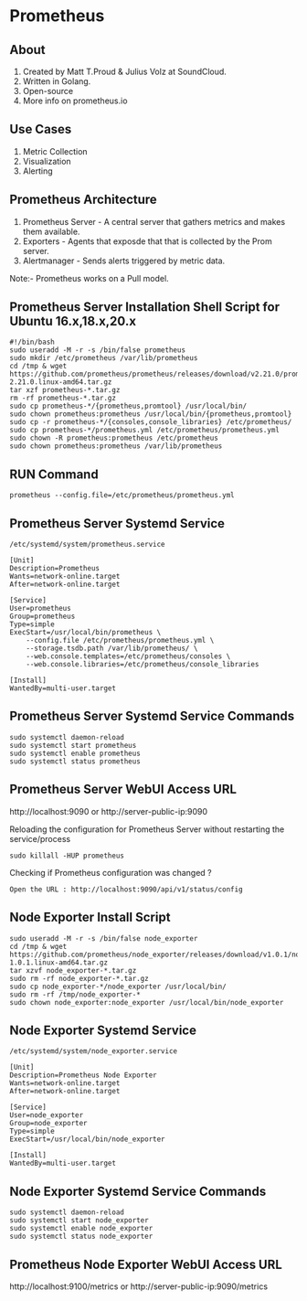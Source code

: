 # Prometheus 

## About 

1. Created by Matt T.Proud & Julius Volz at SoundCloud. 
2. Written in Golang. 
3. Open-source
4. More info on prometheus.io

## Use Cases

1. Metric Collection
2. Visualization
3. Alerting

## Prometheus Architecture

1. Prometheus Server - A central server that gathers metrics and makes them available.
2. Exporters - Agents that exposde that that is collected by the Prom server.
3. Alertmanager - Sends alerts triggered by metric data.

Note:- Prometheus works on a Pull model.

## Prometheus Server Installation Shell Script for Ubuntu 16.x,18.x,20.x

```
#!/bin/bash
sudo useradd -M -r -s /bin/false prometheus
sudo mkdir /etc/prometheus /var/lib/prometheus
cd /tmp & wget https://github.com/prometheus/prometheus/releases/download/v2.21.0/prometheus-2.21.0.linux-amd64.tar.gz
tar xzf prometheus-*.tar.gz
rm -rf prometheus-*.tar.gz
sudo cp prometheus-*/{prometheus,promtool} /usr/local/bin/
sudo chown prometheus:prometheus /usr/local/bin/{prometheus,promtool}
sudo cp -r prometheus-*/{consoles,console_libraries} /etc/prometheus/
sudo cp prometheus-*/prometheus.yml /etc/prometheus/prometheus.yml
sudo chown -R prometheus:prometheus /etc/prometheus
sudo chown prometheus:prometheus /var/lib/prometheus
```

## RUN Command

```
prometheus --config.file=/etc/prometheus/prometheus.yml 
```

## Prometheus Server Systemd Service
``` /etc/systemd/system/prometheus.service ```
```
[Unit]
Description=Prometheus
Wants=network-online.target
After=network-online.target

[Service]
User=prometheus
Group=prometheus
Type=simple
ExecStart=/usr/local/bin/prometheus \
    --config.file /etc/prometheus/prometheus.yml \
    --storage.tsdb.path /var/lib/prometheus/ \
    --web.console.templates=/etc/prometheus/consoles \
    --web.console.libraries=/etc/prometheus/console_libraries

[Install]
WantedBy=multi-user.target
```

## Prometheus Server Systemd Service Commands

```
sudo systemctl daemon-reload
sudo systemctl start prometheus
sudo systemctl enable prometheus
sudo systemctl status prometheus
```

## Prometheus Server WebUI Access URL

http://localhost:9090
or 
http://server-public-ip:9090


Reloading the configuration for Prometheus Server without restarting the service/process

```
sudo killall -HUP prometheus
```

Checking if Prometheus configuration was changed ?

```
Open the URL : http://localhost:9090/api/v1/status/config
```

## Node Exporter Install Script

```
sudo useradd -M -r -s /bin/false node_exporter
cd /tmp & wget https://github.com/prometheus/node_exporter/releases/download/v1.0.1/node_exporter-1.0.1.linux-amd64.tar.gz
tar xzvf node_exporter-*.tar.gz
sudo rm -rf node_exporter-*.tar.gz
sudo cp node_exporter-*/node_exporter /usr/local/bin/
sudo rm -rf /tmp/node_exporter-*
sudo chown node_exporter:node_exporter /usr/local/bin/node_exporter
```

## Node Exporter Systemd Service
``` /etc/systemd/system/node_exporter.service ```
```
[Unit]
Description=Prometheus Node Exporter
Wants=network-online.target
After=network-online.target

[Service]
User=node_exporter
Group=node_exporter
Type=simple
ExecStart=/usr/local/bin/node_exporter

[Install]
WantedBy=multi-user.target
```

## Node Exporter Systemd Service Commands

```
sudo systemctl daemon-reload
sudo systemctl start node_exporter
sudo systemctl enable node_exporter
sudo systemctl status node_exporter
```

## Prometheus Node Exporter WebUI Access URL

http://localhost:9100/metrics
or 
http://server-public-ip:9090/metrics
